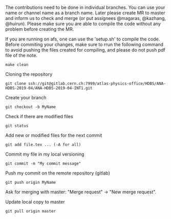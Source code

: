 
The contributions need to be done in individual branches. You can use your name or channel name as a branch name. Later please create MR to master and inform us to check and merge (or put assignees @magaras, @kazhang, @huirun). Please make sure you are able to compile the code without any problem before creating the MR.

If you are running on afs, one can use the 'setup.sh' to compile the code. Before commiting your changes, make sure to rrun the following command to avoid pushing the files created for compiling, and please do not push pdf file of the note.
```
make clean
```

Cloning the repository 
```
git clone ssh://git@gitlab.cern.ch:7999/atlas-physics-office/HDBS/ANA-HDBS-2019-04/ANA-HDBS-2019-04-INT1.git
```
Create your branch 
```
git checkout -b MyName
```
Check if there are modified files
```
git status
```
Add new or modified files for the next commit
```
git add file.tex ... (-A for all)
```
Commit my file in my local versioning
```
git commit -m "My commit message"
```
Push my commit on the remote repository (gitlab)
```
git push origin MyName
```
Ask for merging with master: "Merge request" -> "New merge request". 

Update local copy to master
```
git pull origin master
```

